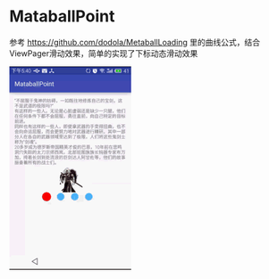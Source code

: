 # MataballPoint

  参考 https://github.com/dodola/MetaballLoading 里的曲线公式，结合ViewPager滑动效果，简单的实现了下标动态滑动效果
  
![GIF example](mataballpoint.gif)
